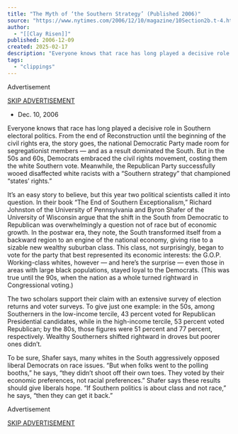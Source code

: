 ```yaml
---
title: "The Myth of ‘the Southern Strategy’ (Published 2006)"
source: "https://www.nytimes.com/2006/12/10/magazine/10Section2b.t-4.html?pagewanted=print"
author:
  - "[[Clay Risen]]"
published: 2006-12-09
created: 2025-02-17
description: "Everyone knows that race has long played a decisive role in Southern electoral politics. From the end of Reconstruction until the beginning of the civil rights era, the story goes, the national Democratic Party made room for segregationist members — and as a result dominated the South. But in the 50s and 60s, Democrats embraced the civil rights movement, costing them the white Southern vote. Meanwhile, the Republican Party successfully wooed disaffected white racists with a “Southern strategy” that championed “states’ rights.”."
tags:
  - "clippings"
---
```

Advertisement

[SKIP ADVERTISEMENT](https://www.nytimes.com/2006/12/10/magazine/?pagewanted=print#after-top)

- Dec. 10, 2006

Everyone knows that race has long played a decisive role in Southern electoral politics. From the end of Reconstruction until the beginning of the civil rights era, the story goes, the national Democratic Party made room for segregationist members — and as a result dominated the South. But in the 50s and 60s, Democrats embraced the civil rights movement, costing them the white Southern vote. Meanwhile, the Republican Party successfully wooed disaffected white racists with a “Southern strategy” that championed “states’ rights.”

It’s an easy story to believe, but this year two political scientists called it into question. In their book “The End of Southern Exceptionalism,” Richard Johnston of the University of Pennsylvania and Byron Shafer of the University of Wisconsin argue that the shift in the South from Democratic to Republican was overwhelmingly a question not of race but of economic growth. In the postwar era, they note, the South transformed itself from a backward region to an engine of the national economy, giving rise to a sizable new wealthy suburban class. This class, not surprisingly, began to vote for the party that best represented its economic interests: the G.O.P. Working-class whites, however — and here’s the surprise — even those in areas with large black populations, stayed loyal to the Democrats. (This was true until the 90s, when the nation as a whole turned rightward in Congressional voting.)

The two scholars support their claim with an extensive survey of election returns and voter surveys. To give just one example: in the 50s, among Southerners in the low-income tercile, 43 percent voted for Republican Presidential candidates, while in the high-income tercile, 53 percent voted Republican; by the 80s, those figures were 51 percent and 77 percent, respectively. Wealthy Southerners shifted rightward in droves but poorer ones didn’t.

To be sure, Shafer says, many whites in the South aggressively opposed liberal Democrats on race issues. “But when folks went to the polling booths,” he says, “they didn’t shoot off their own toes. They voted by their economic preferences, not racial preferences.” Shafer says these results should give liberals hope. “If Southern politics is about class and not race,” he says, “then they can get it back.”

Advertisement

[SKIP ADVERTISEMENT](https://www.nytimes.com/2006/12/10/magazine/?pagewanted=print#after-bottom)